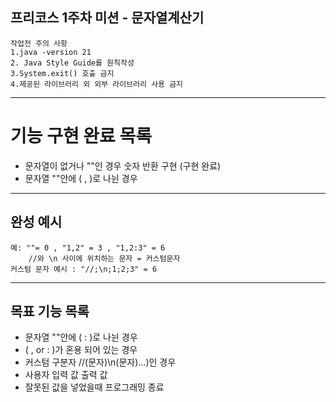 프리코스 1주차 미션 - 문자열계산기
---

````
작업전 주의 사항
1.java -version 21
2. Java Style Guide를 원칙작성
3.System.exit() 호출 금지
4.제공된 라이브러리 외 외부 라이브러리 사용 금지
````

---

# 기능 구현 완료 목록

- 문자열이 없거나 ""인 경우 숫자 반환 구현 (구현 완료)
- 문자열 ""안에 ( , )로 나뉜 경우

---

## 완성 예시

````
예: ""= 0 , "1,2" = 3 , "1,2:3" = 6
    //와 \n 사이에 위치하는 문자 = 커스텀문자
커스텀 문자 예시 : "//;\n;1;2;3" = 6
````

---

## 목표 기능 목록

- 문자열 ""안에 ( : )로 나뉜 경우
- ( , or : )가 혼용 되어 있는 경우
- 커스텀 구분자 //(문자)\\n(문자)...)인 경우
- 사용자 입력 값 출력 값
- 잘못된 값을 넣었을때 프로그래밍 종료
